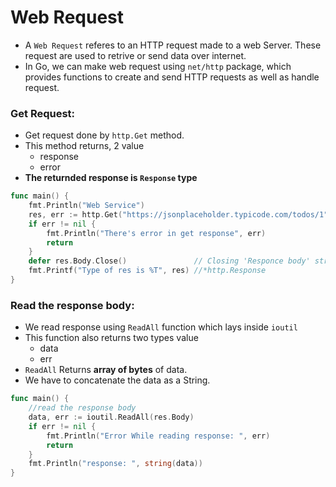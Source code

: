 # Web Request
- A `Web Request` referes to an HTTP request made to a web Server. These request are used to retrive or send data over internet.
- In Go, we can make web request using `net/http` package, which provides functions to create and send HTTP requests as well as handle request.
### Get Request:
- Get request done by `http.Get` method.
- This method returns, 2 value 
    - response
    - error
- **The returnded response is `Response` type**
``` Go
func main() {
	fmt.Println("Web Service")
	res, err := http.Get("https://jsonplaceholder.typicode.com/todos/1")
	if err != nil {
		fmt.Println("There's error in get response", err)
		return
	}
	defer res.Body.Close()               // Closing 'Responce body' stream.
	fmt.Printf("Type of res is %T", res) //*http.Response
}
```
### Read the response body:
- We read response using `ReadAll` function which lays inside `ioutil`
- This function also returns two types value
    - data
    - err
- `ReadAll` Returns **array of bytes** of data.
- We have to concatenate the data as a String.
``` Go
func main() {
    //read the response body
	data, err := ioutil.ReadAll(res.Body)
	if err != nil {
		fmt.Println("Error While reading response: ", err)
        return
	}
    fmt.Println("response: ", string(data))
}
```